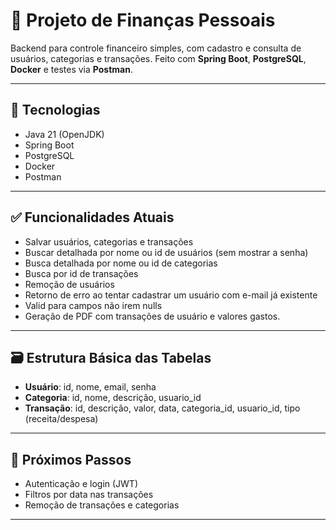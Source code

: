 # 💸 Projeto de Finanças Pessoais

Backend para controle financeiro simples, com cadastro e consulta de usuários, categorias e transações. Feito com **Spring Boot**, **PostgreSQL**, **Docker** e testes via **Postman**.

---

## 🚀 Tecnologias

- Java 21 (OpenJDK)
- Spring Boot
- PostgreSQL
- Docker
- Postman

---

## ✅ Funcionalidades Atuais

- Salvar usuários, categorias e transações
- Buscar detalhada por nome ou id de usuários (sem mostrar a senha)
- Busca detalhada por nome ou id de categorias
- Busca por id de transações
- Remoção de usuários
- Retorno de erro ao tentar cadastrar um usuário com e-mail já existente
- Valid para campos não irem nulls
- Geração de PDF com transações de usuário e valores gastos.

---

## 🗃️ Estrutura Básica das Tabelas

- **Usuário**: id, nome, email, senha  
- **Categoria**: id, nome, descrição, usuario_id
- **Transação**: id, descrição, valor, data, categoria_id, usuario_id, tipo (receita/despesa)  

---

## 📌 Próximos Passos

- Autenticação e login (JWT)
- Filtros por data nas transações
- Remoção de transações e categorias

---
  
